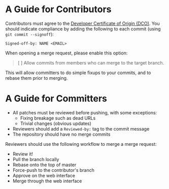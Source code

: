 A Guide for Contributors
========================

Contributors must agree to the [Developer Certificate of Origin (DCO)](https://developercertificate.org/). You should indicate compliance by adding the following to each commit (using `git commit --signoff`):

```
Signed-off-by: NAME <EMAIL>
```

When opening a merge request, please enable this option:

> [ ] Allow commits from members who can merge to the target branch.

This will allow committers to do simple fixups to your commits, and to
rebase them prior to merging.

A Guide for Committers
======================

* All patches must be reviewed before pushing, with some exceptions:
  - Fixing breakage such as dead URLs
  - Trivial changes (obvious updates)
* Reviewers should add a `Reviewed-by:` tag to the commit message
* The repository should have no merge commits

Reviewers should use the following workflow to merge a merge request:

* Review it!
* Pull the branch locally
* Rebase onto the top of master
* Force-push to the contributor's branch
* Approve on the web interface
* Merge through the web interface
